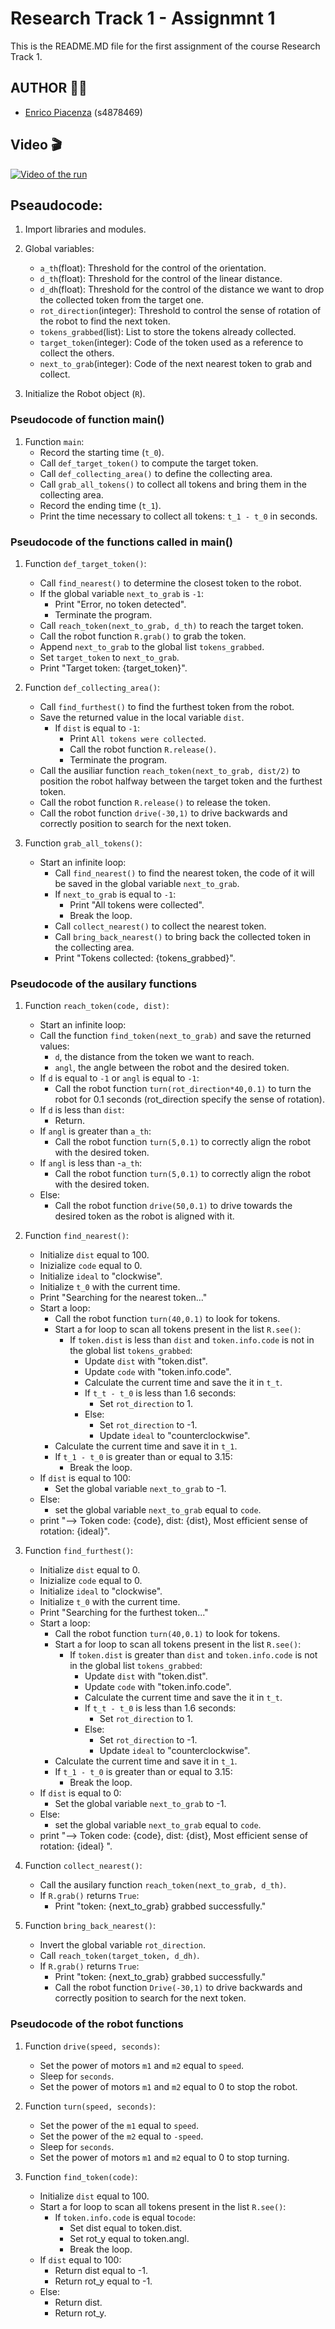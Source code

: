 # Research Track 1 - Assignmnt 1
This is the README.MD file for the first assignment of the course Research Track 1.

## AUTHOR 👨‍💻
* [Enrico Piacenza](https://github.com/EnricoPiacenza) (s4878469)

## Video 🎬

[![Video of the run](https://img.youtube.com/vi/8urNXy3_Drc/hqdefault.jpg)](https://youtu.be/8urNXy3_Drc)

## Pseaudocode:

1. Import libraries and modules.

2. Global variables:
   - `a_th`(float): Threshold for the control of the orientation.
   - `d_th`(float): Threshold for the control of the linear distance.
   - `d_dh`(float): Threshold for the control of the distance we want to drop the collected token from the target one.
   - `rot_direction`(integer): Threshold to control the sense of rotation of the robot to find the next token.
   - `tokens_grabbed`(list): List to store the tokens already collected. 
   - `target_token`(integer): Code of the token used as a reference to collect the others. 
   - `next_to_grab`(integer): Code of the next nearest token to grab and collect.

3. Initialize the Robot object (`R`).

### Pseudocode of function main()

1. Function `main`:
   - Record the starting time (`t_0`).
   - Call `def_target_token()` to compute the target token.
   - Call `def_collecting_area()` to define the collecting area.
   - Call `grab_all_tokens()` to collect all tokens and bring them in the collecting area.
   - Record the ending time (`t_1`).
   - Print the time necessary to collect all tokens: `t_1 - t_0` in seconds.

### Pseudocode of the functions called in main()    

1. Function `def_target_token()`:
   - Call `find_nearest()` to determine the closest token to the robot.
   - If the global variable `next_to_grab` is `-1`:
      - Print "Error, no token detected".
      - Terminate the program.
   - Call `reach_token(next_to_grab, d_th)` to reach the target token.
   - Call the robot function `R.grab()` to grab the token.
   - Append `next_to_grab` to the global list `tokens_grabbed`.
   - Set `target_token` to `next_to_grab`.
   - Print "Target token: {target_token}".

2. Function `def_collecting_area()`:   
   - Call `find_furthest()` to find the furthest token from the robot.
   - Save the returned value in the local variable `dist`.
      - If `dist` is equal to `-1`:
         - Print `All tokens were collected`.
         - Call the robot function `R.release()`.
         - Terminate the program.
   - Call the ausiliar function `reach_token(next_to_grab, dist/2)` to position the robot halfway between the target token and the furthest token.
   - Call the robot function `R.release()` to release the token.
   - Call the robot function `drive(-30,1)` to drive backwards and correctly position to search for the next token.

3. Function `grab_all_tokens()`:
   - Start an infinite loop:
      - Call `find_nearest()` to find the nearest token, the code of it will be saved in the global variable `next_to_grab`.
      - If `next_to_grab` is equal to `-1`:
         - Print "All tokens were collected".
         - Break the loop.
      - Call `collect_nearest()` to collect the nearest token.
      - Call `bring_back_nearest()` to bring back the collected token in the collecting area.
      - Print "Tokens collected: {tokens_grabbed}".

### Pseudocode of the ausilary functions

1. Function `reach_token(code, dist)`:
   - Start an infinite loop:
   - Call the function `find_token(next_to_grab)` and save the returned values:
      - `d`, the distance from the token we want to reach.
      - `angl`, the angle between the robot and the desired token.
   - If `d` is equal to `-1` or `angl` is equal to `-1`:
      - Call the robot function `turn(rot_direction*40,0.1)` to turn the robot for 0.1 seconds (rot_direction specify the sense of rotation).
   - If `d` is less than `dist`:
      - Return.
   - If `angl` is greater than `a_th`:
      - Call the robot function `turn(5,0.1)` to correctly align the robot with the desired token.
   - If `angl` is less than -`a_th`:
      - Call the robot function `turn(5,0.1)` to correctly align the robot with the desired token.
   - Else:
      - Call the robot function `drive(50,0.1)` to drive towards the desired token as the robot is aligned with it.

2. Function `find_nearest()`:
   - Initialize `dist` equal to 100.
   - Inizialize `code` equal to 0.
   - Initialize `ideal` to "clockwise".
   - Initialize `t_0` with the current time.
   - Print "Searching for the nearest token..."
   - Start a loop:
      - Call the robot function `turn(40,0.1)` to look for tokens.
      - Start a for loop to scan all tokens present in the list `R.see()`:
         - If `token.dist` is less than `dist` and `token.info.code` is not in the global list `tokens_grabbed`:
            - Update `dist` with "token.dist".
            - Update `code` with "token.info.code".
            - Calculate the current time and save the it in `t_t`.
            - If `t_t - t_0` is less than 1.6 seconds:
               - Set `rot_direction` to 1.
            - Else:
               - Set `rot_direction` to -1.
               - Update `ideal` to "counterclockwise".
      - Calculate the current time and save it in `t_1`.
      - If `t_1 - t_0` is greater than or equal to 3.15:
         - Break the loop.
   - If `dist` is equal to 100:
      - Set the global variable `next_to_grab` to -1.
   - Else:
      - set the global variable `next_to_grab` equal to `code`.
   - print "--> Token code: {code}, dist: {dist}, Most efficient sense of rotation: {ideal}".

3. Function `find_furthest()`:
   - Initialize `dist` equal to 0.
   - Inizialize `code` equal to 0.
   - Initialize `ideal` to "clockwise".
   - Initialize `t_0` with the current time.
   - Print "Searching for the furthest token..."
   - Start a loop:
      - Call the robot function `turn(40,0.1)` to look for tokens.
      - Start a for loop to scan all tokens present in the list `R.see()`:
         - If `token.dist` is greater than `dist` and `token.info.code` is not in the global list `tokens_grabbed`:
            - Update `dist` with "token.dist".
            - Update `code` with "token.info.code".
            - Calculate the current time and save the it in `t_t`.
            - If `t_t - t_0` is less than 1.6 seconds:
               - Set `rot_direction` to 1.
            - Else:
               - Set `rot_direction` to -1.
               - Update `ideal` to "counterclockwise".
      - Calculate the current time and save it in `t_1`.
      - If `t_1 - t_0` is greater than or equal to 3.15:
         - Break the loop.
   - If `dist` is equal to 0:
      - Set the global variable `next_to_grab` to -1.
   - Else:
      - set the global variable `next_to_grab` equal to `code`.
   - print "--> Token code: {code}, dist: {dist}, Most efficient sense of rotation: {ideal} ".

4. Function `collect_nearest()`:
   - Call the ausilary function `reach_token(next_to_grab, d_th)`.
   - If `R.grab()` returns `True`:
      - Print "token: {next_to_grab} grabbed successfully."

5. Function `bring_back_nearest()`:
   - Invert the global variable `rot_direction`.
   - Call `reach_token(target_token, d_dh)`.
   - If `R.grab()` returns `True`:
      - Print "token: {next_to_grab} grabbed successfully."
      - Call the robot function `Drive(-30,1)` to drive backwards and correctly position to search for the next token. 

### Pseudocode of the robot functions

1. Function `drive(speed, seconds)`:
   - Set the power of motors `m1` and `m2` equal to `speed`.
   - Sleep for `seconds`.
   - Set the power of motors `m1` and `m2` equal to 0 to stop the robot.

2. Function `turn(speed, seconds)`:
   - Set the power of the `m1` equal to `speed`.
   - Set the power of the `m2` equal to `-speed`.
   - Sleep for `seconds`.
   - Set the power of motors `m1` and `m2` equal to 0 to stop turning.

3. Function `find_token(code)`:
   - Initialize `dist` equal to 100.
   - Start a for loop to scan all tokens present in the list `R.see()`:
      - If `token.info.code` is equal to`code`:
         - Set dist equal to token.dist.
         - Set rot_y equal to token.angl.
         - Break the loop.
   - If `dist` equal to 100:
      - Return dist equal to -1.
      - Return rot_y equal to -1.
   - Else:
      - Return dist.
      - Return rot_y.
